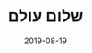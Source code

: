 ---
language: hebrew
title: שלום עולם
date: "2019-08-19"
layout: post
demo: false
path: "שלום-עולם"
category: "articles-he"
---